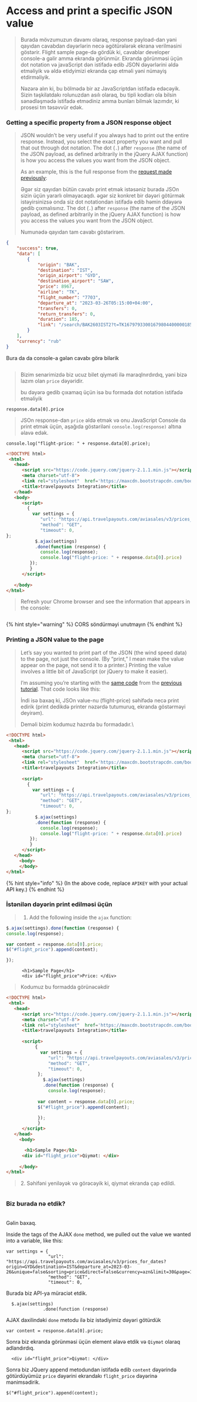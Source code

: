 # Access and print a specific JSON value

>
>
> Burada mövzumuzun davamı olaraq, response payload-dan yəni qayıdan cavabdan dəyərlərin necə əgötürələrək ekrana verilməsini göstərir. Flight sample page-də gördük ki, cavablar developer console-a gəlir amma ekranda görünmür. Ekranda görünməsi üçün dot notation və javaScript dən istifadə edib JSON dəyərlərini əldə etməliyik və əldə etidyimizi ekranda çap etməli yəni nümayiş etdirməliyik.&#x20;
>
> Nəzərə alın ki, bu bölmədə bir az JavaScriptdən istifadə edəcəyik. Sizin təşkilatdakı rolunuzdan asılı olaraq, bu tipli kodları ola bilsin sənədləşmədə istifadə etmədiniz amma bunları bilmək lazımdır, ki prosesi tm təsəvvür edək.

### Getting a specific property from a JSON response object

> JSON wouldn’t be very useful if you always had to print out the entire response. Instead, you select the exact property you want and pull that out through dot notation. The dot (`.`) after `response` (the name of the JSON payload, as defined arbitrarily in the jQuery AJAX function) is how you access the values you want from the JSON object.
>
> As an example, this is the full response from the [request made previously](https://idratherbewriting.com/learnapidoc/docapis\_analyze\_json.html):
>
> Əgər siz qayıdan bütün cavabı print etmək istəsəniz burada JSOn sizin üçün yararlı olmayacaqdı. əgər siz konkret bir dəyəri götürmək istəyirsinizsə onda siz dot notationdan istifadə edib həmin ddəyərə gedib çıxmalısınız. The dot (`.`) after `response` (the name of the JSON payload, as defined arbitrarily in the jQuery AJAX function) is how you access the values you want from the JSON object.
>
> Numunədə qayıdan tam cavabı göstərirəm.

```json
{
    "success": true,
    "data": [
        {
            "origin": "BAK",
            "destination": "IST",
            "origin_airport": "GYD",
            "destination_airport": "SAW",
            "price": 8967,
            "airline": "TK",
            "flight_number": "7703",
            "departure_at": "2023-03-26T05:15:00+04:00",
            "transfers": 0,
            "return_transfers": 0,
            "duration": 185,
            "link": "/search/BAK2603IST2?t=TK16797933001679804400000185GYDSAW_d8b41db8fd891a5f27e406371756c862_17934&search_date=06112022&expected_price_uuid=3d5f4ee6-0303-4e73-9b58-44fc59546b99&expected_price_currency=rub"
        }
    ],
    "currency": "rub"
}
```

Bura da da console-a gələn cavabı görə bilərik

<figure><img src="https://lh4.googleusercontent.com/DY4opU8Sp9-t6PNQWiaqvmlsZiVv46a4Wm7oQj9KKBoUjwpVMIADiRZNaI4xE9QDX6w7UYgEi3V-sw5_8U82raQ7EbF43Rplz078ehaXktsYWs9KBoPS0f8Keh_ugGv5ORQTeUPHvRPedXV6jGTxo_DihxCD-euutFZP8cA7PMX-lSi8fbBQ_J9M6LgUQaWgSdo" alt=""><figcaption></figcaption></figure>

> Bizim senarimizdə biz ucuz bilet qiyməti ilə maraqlnırdırdıq, yəni bizə lazım olan `price` dəyəridir.
>
> bu dəyərə gedib çıxamaq üçün isə bu formada dot notation istifadə etməliyik

```
response.data[0].price
```

> JSOn response-dan `price` əldə etmək və onu JavaScript Console da print etmək üçün, aşağıda göstəriləni  `console.log(response)`  altına əlavə edək.

```
console.log("flight-price: " + response.data[0].price);
```

```html
<!DOCTYPE html>
 <html>
   <head>
      <script src="https://code.jquery.com/jquery-2.1.1.min.js"></script>
      <meta charset="utf-8">
      <link rel="stylesheet"  href='https://maxcdn.bootstrapcdn.com/bootstrap/3.3.4/css/bootstrap.min.css' rel='stylesheet' type='text/css'>
      <title>travelpayouts Integration</title>
   </head>
   <body>
      <script>
        {
          var settings = {
             "url": "https://api.travelpayouts.com/aviasales/v3/prices_for_dates?origin=GYD&destination=IST&departure_at=2023-03-26&unique=false&sorting=price&direct=false&currency=azn&limit=30&page=1&one_way=true&token=3c63416a24d3b969da6df9271faa9d6e",
             "method": "GET",
             "timeout": 0,
};
           $.ajax(settings)
           .done(function (response) {
             console.log(response);
             console.log("flight-price: " + response.data[0].price)
         });
         }
      </script>
      
   </body>
</html>
```

> Refresh your Chrome browser and see the information that appears in the console:

<figure><img src="../.gitbook/assets/image (1).png" alt=""><figcaption></figcaption></figure>

{% hint style="warning" %}
CORS söndürməyi unutmayın
{% endhint %}

### Printing a JSON value to the page

> Let’s say you wanted to print part of the JSON (the wind speed data) to the page, not just the console. (By “print,” I mean make the value appear on the page, not send it to a printer.) Printing the value involves a little bit of JavaScript (or jQuery to make it easier).
>
> I’m assuming you’re starting with the [same code](https://idratherbewriting.com/learnapidoc/assets/files/weather-plain.html) from the [previous tutorial](https://idratherbewriting.com/learnapidoc/docapis\_json\_console.html). That code looks like this:
>
> İndi isə baxaq ki, JSOn value-nu (flight-price) səhifədə necə print edirik (print dedikdə printer nəzərdə tutumuruq, ekranda göstərməyi deyirəm).&#x20;
>
> Deməli bizim kodumuz hazırda bu formadadır.\
>

```html
<!DOCTYPE html>
 <html>
   <head>
      <script src="https://code.jquery.com/jquery-2.1.1.min.js"></script>
      <meta charset="utf-8">
      <link rel="stylesheet"  href='https://maxcdn.bootstrapcdn.com/bootstrap/3.3.4/css/bootstrap.min.css' rel='stylesheet' type='text/css'>
      <title>travelpayouts Integration</title>
  
      <script>
        {
          var settings = {
             "url": "https://api.travelpayouts.com/aviasales/v3/prices_for_dates?origin=GYD&destination=IST&departure_at=2023-03-26&unique=false&sorting=price&direct=false&currency=azn&limit=30&page=1&one_way=true&token=3c63416a24d3b969da6df9271faa9d6e",
             "method": "GET",
             "timeout": 0,
};
           $.ajax(settings)
           .done(function (response) {
             console.log(response);
             console.log("flight-price: " + response.data[0].price)
         });
         }
      </script>
   </head>
     <body>
     </body>
</html>
```

{% hint style="info" %}
(In the above code, replace `APIKEY` with your actual API key.)
{% endhint %}

### İstənilən dəyərin print edilməsi üçün

> 1. Add the following inside the `ajax` function:

```javascript
$.ajax(settings).done(function (response) {
console.log(response);

var content = response.data[0].price;
$("#flight_price").append(content);

});
```

```
      <h1>Sample Page</h1>
      <div id="flight_price">Price: </div>
```



> Kodumuz bu formadda görünəcəkdir

```html
<!DOCTYPE html>
 <html>
   <head>
      <script src="https://code.jquery.com/jquery-2.1.1.min.js"></script>
      <meta charset="utf-8">
      <link rel="stylesheet"  href='https://maxcdn.bootstrapcdn.com/bootstrap/3.3.4/css/bootstrap.min.css' rel='stylesheet' type='text/css'>
      <title>travelpayouts Integration</title>
  
      <script>
           {
             var settings = {
                "url": "https://api.travelpayouts.com/aviasales/v3/prices_for_dates?origin=GYD&destination=IST&departure_at=2023-03-26&unique=false&sorting=price&direct=false&currency=azn&limit=30&page=1&one_way=true&token=3c63416a24d3b969da6df9271faa9d6e",
                "method": "GET",
                "timeout": 0,
            };
              $.ajax(settings)
              .done(function (response) {
                console.log(response);
               
            var content = response.data[0].price;
            $("#flight_price").append(content);

            });
            }
      </script>
   </head>
     <body>

       <h1>Sample Page</h1>
      <div id="flight_price">Qiymət: </div>
      
     </body>
</html>
```

>

> 2\. Səhifəni yeniləyək və görəcəyik ki, qiymət ekranda çap edildi.

<figure><img src="../.gitbook/assets/image (4).png" alt=""><figcaption></figcaption></figure>

### Biz burada nə etdik?

\
Gəlin baxaq.

Inside the tags of the AJAX `done` method, we pulled out the value we wanted into a variable, like this:

```
var settings = {
                "url": "https://api.travelpayouts.com/aviasales/v3/prices_for_dates?origin=GYD&destination=IST&departure_at=2023-03-26&unique=false&sorting=price&direct=false&currency=azn&limit=30&page=1&one_way=true&token=3c63416a24d3b969da6df9271faa9d6e",
                "method": "GET",
                "timeout": 0,
```

Burada biz API-ya müraciət etdik.

```
  $.ajax(settings)
              .done(function (response)
```

AJAX daxilindəki `done` metodu ilə biz istədiyimiz dəyəri götürdük

```
var content = response.data[0].price;
```

Sonra biz ekranda görünməsi üçün element əlavə etdik və `Qiymət` olaraq adlandırdıq.

```
  <div id="flight_price">Qiymət: </div>
```

&#x20;Sonra biz JQuery append metodundan istifadə edib `content` dəyərində  götürdüyümüz `price` dəyərini ekrandakı `flight_price` dəyərinə mənimsədirik.

```
$("#flight_price").append(content);
```

